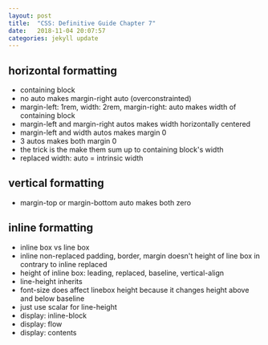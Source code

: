 ```yaml
---
layout: post
title:  "CSS: Definitive Guide Chapter 7"
date:   2018-11-04 20:07:57
categories: jekyll update
---
```


## horizontal formatting

- containing block
- no auto makes margin-right auto (overconstrainted)
- margin-left: 1rem, width: 2rem, margin-right: auto makes width of containing block
- margin-left and margin-right autos makes width horizontally centered
- margin-left and width autos makes margin 0
- 3 autos makes both margin 0
- the trick is the make them sum up to containing block's width
- replaced width: auto = intrinsic width

## vertical formatting

- margin-top or margin-bottom auto makes both zero

## inline formatting

- inline box vs line box
- inline non-replaced padding, border, margin doesn't height of line box in contrary to inline replaced
- height of inline box: leading, replaced, baseline, vertical-align
- line-height inherits
- font-size does affect linebox height because it changes height above and below baseline
- just use scalar for line-height
- display: inline-block
- display: flow
- display: contents
